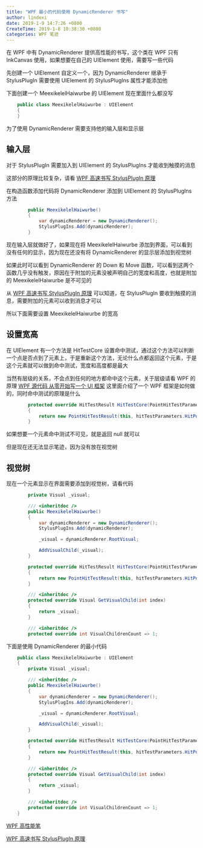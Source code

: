 ```yaml
---
title: "WPF 最小的代码使用 DynamicRenderer 书写"
author: lindexi
date: 2019-1-9 14:7:26 +0800
CreateTime: 2019-1-8 10:38:30 +0800
categories: WPF 笔迹
---
```


在 WPF 中有 DynamicRenderer 提供高性能的书写，这个类在 WPF 只有 InkCanvas 使用，如果想要在自己的 UIElement 使用，需要写一些代码

<!--more-->


<!-- csdn -->
<!-- 标签：WPF，笔迹 -->

先创建一个 UIElement 自定义一个，因为 DynamicRenderer 继承于 StylusPlugIn 需要使用 UIElement 的 StylusPlugIns 属性才能添加他

下面创建一个 MeexikelelHaiwurbe 的 UIElement 现在里面什么都没写

```csharp
    public class MeexikelelHaiwurbe : UIElement
    {
    }
```

为了使用 DynamicRenderer 需要支持他的输入层和显示层

## 输入层

对于 StylusPlugIn 需要加入到 UIElement 的 StylusPlugIns 才能收到触摸的消息

这部分的原理比较复杂，请看 [WPF 高速书写 StylusPlugIn 原理](https://lindexi.gitee.io/post/WPF-%E9%AB%98%E9%80%9F%E4%B9%A6%E5%86%99-StylusPlugIn-%E5%8E%9F%E7%90%86.html )

在构造函数添加代码将 DynamicRenderer 添加到 UIElement 的 StylusPlugIns 方法

```csharp
        public MeexikelelHaiwurbe()
        {
            var dynamicRenderer = new DynamicRenderer();
            StylusPlugIns.Add(dynamicRenderer);
        }
```

现在输入层就做好了，如果现在将 MeexikelelHaiwurbe 添加到界面，可以看到没有任何的显示，因为现在还没有将 DynamicRenderer 的显示层添加到视觉树

如果此时可以看到 DynamicRenderer 的 Down 和 Move 函数，可以看到这两个函数几乎没有触发，原因在于附加的元素没被声明自己的宽度和高度，也就是附加的 MeexikelelHaiwurbe 是不可见的

从 [WPF 高速书写 StylusPlugIn 原理](https://lindexi.gitee.io/post/WPF-%E9%AB%98%E9%80%9F%E4%B9%A6%E5%86%99-StylusPlugIn-%E5%8E%9F%E7%90%86.html ) 可以知道，在 StylusPlugIn 要收到触摸的消息，需要附加的元素可以收到消息才可以

所以下面需要设置 MeexikelelHaiwurbe 的宽高

## 设置宽高

在 UIElement 有一个方法是 HitTestCore 设置命中测试，通过这个方法可以判断一个点是否点到了元素上，于是重新这个方法，无论什么点都返回这个元素，于是这个元素就可以做到命中测试，宽度和高度都是最大

当然有层级的关系，不会点到任何的地方都命中这个元素，关于层级请看 WPF 的原理 [WPF 源代码 从零开始写一个 UI 框架](https://lindexi.gitee.io/post/WPF-%E6%BA%90%E4%BB%A3%E7%A0%81-%E4%BB%8E%E9%9B%B6%E5%BC%80%E5%A7%8B%E5%86%99%E4%B8%80%E4%B8%AA-UI-%E6%A1%86%E6%9E%B6.html ) 这里面介绍了一个 WPF 框架是如何做的，同时命中测试的原理是什么

```csharp
        protected override HitTestResult HitTestCore(PointHitTestParameters hitTestParameters)
        {
            return new PointHitTestResult(this, hitTestParameters.HitPoint);
        }
```

如果想要一个元素命中测试不可见，就是返回 null 就可以


但是现在还无法显示笔迹，因为没有放在视觉树

## 视觉树

现在一个元素显示在界面需要添加到视觉树，请看代码

```csharp
        private Visual _visual;

        /// <inheritdoc />
        public MeexikelelHaiwurbe()
        {
            var dynamicRenderer = new DynamicRenderer();
            StylusPlugIns.Add(dynamicRenderer);

            _visual = dynamicRenderer.RootVisual;

            AddVisualChild(_visual);
        }

        protected override HitTestResult HitTestCore(PointHitTestParameters hitTestParameters)
        {
            return new PointHitTestResult(this, hitTestParameters.HitPoint);
        }

        /// <inheritdoc />
        protected override Visual GetVisualChild(int index)
        {
            return _visual;
        }

        /// <inheritdoc />
        protected override int VisualChildrenCount => 1;
```

下面是使用 DynamicRenderer 的最小代码

```csharp
    public class MeexikelelHaiwurbe : UIElement
    {
        private Visual _visual;

        /// <inheritdoc />
        public MeexikelelHaiwurbe()
        {
            var dynamicRenderer = new DynamicRenderer();
            StylusPlugIns.Add(dynamicRenderer);

            _visual = dynamicRenderer.RootVisual;

            AddVisualChild(_visual);
        }

        protected override HitTestResult HitTestCore(PointHitTestParameters hitTestParameters)
        {
            return new PointHitTestResult(this, hitTestParameters.HitPoint);
        }

        /// <inheritdoc />
        protected override Visual GetVisualChild(int index)
        {
            return _visual;
        }

        /// <inheritdoc />
        protected override int VisualChildrenCount => 1;
    }
```

[WPF 高性能笔](https://lindexi.gitee.io/post/WPF-%E9%AB%98%E6%80%A7%E8%83%BD%E7%AC%94.html )

[WPF 高速书写 StylusPlugIn 原理](https://lindexi.gitee.io/post/WPF-%E9%AB%98%E9%80%9F%E4%B9%A6%E5%86%99-StylusPlugIn-%E5%8E%9F%E7%90%86.html ) 

